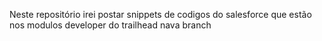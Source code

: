 Neste repositório irei postar snippets de codigos do salesforce que estão nos modulos developer do trailhead
nava branch